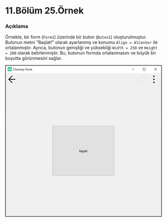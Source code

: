 # 11.Bölüm 25.Örnek

### Açıklama

Örnekte, bir form (`Form1`) üzerinde bir buton (`Buton1`) oluşturulmuştur. Butonun metni "Başlat!" olarak ayarlanmış ve konumu `Align = AlCenter` ile ortalanmıştır. Ayrıca, butonun genişliği ve yüksekliği `Width = 250` ve `Height = 200` olarak belirlenmiştir. Bu, butonun formda ortalanmasını ve büyük bir boyutta görünmesini sağlar.

![Bolum 11-Örnek 25](Bolum11_Ornek25.png)